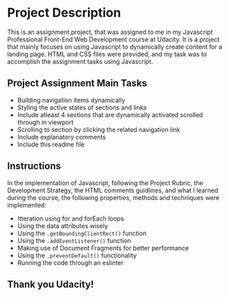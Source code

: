 # Project Description

This is an assignment project, that was assigned to me in my Javascript Professional Front-End Web Development course at Udacity. It is a project that mainly focuses on using Javascript to dynamically create content for a landing page. HTML and CSS files were provided, and my task was to accomplish the assignment tasks using Javascript.

## Project Assignment Main Tasks

- Building navigation items dynamically
- Styling the active states of sections and links
- Include atleast 4 sections that are dynamically activated scrolled through in viewport
- Scrolling to section by clicking the related navigation link
- Include explanatory comments
- Include this readme file

## Instructions

In the implementation of Javascript, following the Project Rubric, the Development Strategy, the HTML comments guidlines, and what I learned during the course, the following properties, methods and techniques were implemented:

- Itteration using for and forEach loops
- Using the data attributes wisely
- Using the `.getBoundingClientRect()` function
- Using the `.addEventListener()` function
- Making use of Document Fragments for better performance
- Using the `.preventDefault()` functionality
- Running the code through an eslinter

## Thank you Udacity!
